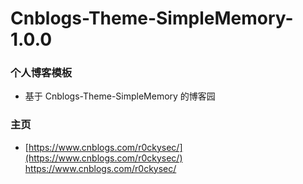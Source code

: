 # Cnblogs-Theme-SimpleMemory-1.0.0

### 个人博客模板

- 基于 Cnblogs-Theme-SimpleMemory 的博客园

### 主页

- [https://www.cnblogs.com/r0ckysec/](https://www.cnblogs.com/r0ckysec/)
<a href=https://www.cnblogs.com/r0ckysec/ target="_blank">https://www.cnblogs.com/r0ckysec/</a>
